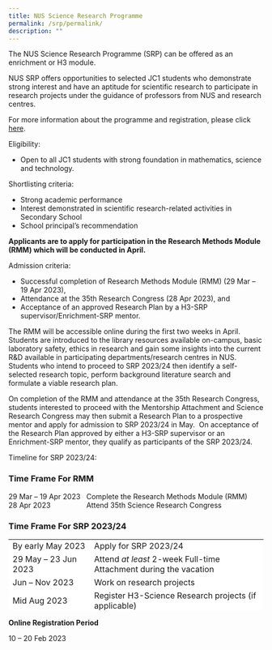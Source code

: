 ```yaml
---
title: NUS Science Research Programme
permalink: /srp/permalink/
description: ""
---
```

The NUS Science Research Programme (SRP) can be offered as an enrichment or H3 module.

NUS SRP offers opportunities to selected JC1 students who demonstrate strong interest and have an aptitude for scientific research to participate in research projects under the guidance of professors from NUS and research centres.

For more information about the programme and registration, please click [here](https://nanyangjc.moe.edu.sg/wp-content/uploads/2022/01/INFORMATION_SHEET_SRP2023-for-students.pdf).

Eligibility:

*   Open to all JC1 students with strong foundation in mathematics, science and technology.

Shortlisting criteria:

*   Strong academic performance
*   Interest demonstrated in scientific research-related activities in Secondary School
*   School principal’s recommendation

**Applicants are to apply for participation in the Research Methods Module (RMM) which will be conducted in April.**

Admission criteria:

*   Successful completion of Research Methods Module (RMM) (29 Mar – 19 Apr 2023),
*   Attendance at the 35th Research Congress (28 Apr 2023), and
*   Acceptance of an approved Research Plan by a H3-SRP supervisor/Enrichment-SRP mentor.

The RMM will be accessible online during the first two weeks in April.  Students are introduced to the library resources available on-campus, basic laboratory safety, ethics in research and gain some insights into the current R&D available in participating departments/research centres in NUS.  Students who intend to proceed to SRP 2023/24 then identify a self-selected research topic, perform background literature search and formulate a viable research plan.

On completion of the RMM and attendance at the 35th Research Congress, students interested to proceed with the Mentorship Attachment and Science Research Congress may then submit a Research Plan to a prospective mentor and apply for admission to SRP 2023/24 in May.  On acceptance of the Research Plan approved by either a H3-SRP supervisor or an Enrichment-SRP mentor, they qualify as participants of the SRP 2023/24.

Timeline for SRP 2023/24:

### Time Frame For RMM

29 Mar – 19 Apr 2023   Complete the Research Methods Module (RMM)  
28 Apr 2023                  Attend 35th Science Research Congress

### Time Frame For SRP 2023/24

<table style="height: 140px; width: 100%; border-collapse: collapse; border-color: #ffffff; background-color: #ffffff;"><tbody><tr style="height: 20px;"><td style="width: 32.0158%; height: 20px; border-style: none; background-color: #ffffff; border-color: #ffffff; text-align: left;">By early May 2023</td><td style="width: 67.9842%; height: 20px; border-style: none; background-color: #ffffff; border-color: #ffffff; text-align: left;">Apply for SRP 2023/24</td></tr><tr style="height: 20px;"><td style="width: 32.0158%; height: 20px; border-style: none; background-color: #ffffff; border-color: #ffffff; text-align: left;">29 May – 23 Jun 2023</td><td style="width: 67.9842%; height: 20px; border-style: none; background-color: #ffffff; border-color: #ffffff; text-align: left;">Attend<em> at least </em>2-week Full-time Attachment during the vacation</td></tr><tr style="height: 20px;"><td style="width: 32.0158%; height: 20px; border-style: none; background-color: #ffffff; border-color: #ffffff; text-align: left;">Jun – Nov 2023</td><td style="width: 67.9842%; height: 20px; border-style: none; background-color: #ffffff; border-color: #ffffff; text-align: left;">Work on research projects</td></tr><tr style="height: 20px;"><td style="width: 32.0158%; height: 20px; border-style: none; background-color: #ffffff; border-color: #ffffff; text-align: left;">Mid Aug 2023</td><td style="width: 67.9842%; height: 20px; border-style: none; background-color: #ffffff; border-color: #ffffff; text-align: left;">Register H3-Science Research projects (if applicable)</td></tr><tr style="height: 20px;"><td style="width: 32.0158%; height: 20px; border-style: none; background-color: #ffffff; border-color: #ffffff; text-align: left;">Mid Jan 2024</td><td style="width: 67.9842%; height: 20px; border-style: none; background-color: #ffffff; border-color: #ffffff; text-align: left;">Submit H3- and Enrichment-SRP scientific papers &amp; abstracts</td></tr><tr style="height: 20px;"><td style="width: 32.0158%; height: 20px; border-style: none; background-color: #ffffff; border-color: #ffffff; text-align: left;">Late Feb 2024</td><td style="width: 67.9842%; height: 20px; border-style: none; background-color: #ffffff; border-color: #ffffff; text-align: left;">Oral Defence by H3-SRPians 2023/24</td></tr><tr style="height: 20px;"><td style="width: 32.0158%; height: 20px; border-style: none; background-color: #ffffff; border-color: #ffffff; text-align: left;">Late Apr 2024</td><td style="width: 67.9842%; height: 20px; border-style: none; background-color: #ffffff; border-color: #ffffff; text-align: left;">Poster Presentations by Enrichment-SRPians 2023/24 at the 36<sup>th</sup> Science Research Congress</td></tr></tbody></table>

**Online Registration Period**

10 – 20 Feb 2023